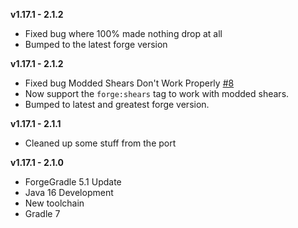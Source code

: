 **v1.17.1 - 2.1.2**
* Fixed bug where 100% made nothing drop at all
* Bumped to the latest forge version

**v1.17.1 - 2.1.2**
* Fixed bug Modded Shears Don't Work Properly [#8](https://github.com/EwyBoy/SeedDrop/issues/8)
* Now support the `forge:shears` tag to work with modded shears.
* Bumped to latest and greatest forge version.

**v1.17.1 - 2.1.1**
* Cleaned up some stuff from the port

**v1.17.1 - 2.1.0**  
* ForgeGradle 5.1 Update  
* Java 16 Development  
* New toolchain  
* Gradle 7  